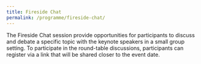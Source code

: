 ```yaml
---
title: Fireside Chat
permalink: /programme/fireside-chat/
---
```


The Fireside Chat session provide opportunities for participants to discuss and debate a specific topic with the keynote speakers in a small group setting. To participate in the round-table discussions, participants can register via a link that will be shared closer to the event date.
